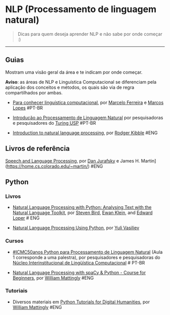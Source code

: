 # NLP (Processamento de linguagem natural)

> Dicas para quem deseja aprender NLP e não sabe por onde começar :)  

---

## Guias

Mostram uma visão geral da área e te indicam por onde começar.

**Aviso**: as áreas de NLP e Linguística Computacional se diferenciam pela aplicação dos conceitos e métodos, os quais são via de regra compartilhados por ambas.

- [Para conhecer linguística computacional](https://www.editoracontexto.com.br/produto/para-conhecer-linguistica-computacional/1745341), por [Marcelo Ferreira](https://mferreira.fflch.usp.br/) e [Marcos Lopes](https://linguistica.fflch.usp.br/docentes/marcos) #PT-BR

- [Introdução ao Processamento de Linguagem Natural](https://www.youtube.com/watch?v=ivTIgsLUfc4) por pesquisadoras e pesquisadores do [Turing USP](https://www.linkedin.com/company/turing-usp/) #PT-BR

- [Introduction to natural language processing](https://london.ac.uk/sites/default/files/study-guides/introduction-to-natural-language-processing.pdf), por [Rodger Kibble](https://www.linkedin.com/in/rodger-kibble-4524224/?originalSubdomain=uk) #ENG

## Livros de referência

[Speech and Language Processing](https://web.stanford.edu/~jurafsky/slp3/), por  [Dan Jurafsky](https://web.stanford.edu/~jurafsky/) e James H. Martin](https://home.cs.colorado.edu/~martin/) #ENG

## Python

### Livros

- [Natural Language Processing with Python: Analysing Text with the Natural Language Toolkit](https://www.nltk.org/book/), por [Steven Bird](https://www.cdu.edu.au/northern-institute/our-teams/steven-bird), [Ewan Klein](https://edinburgh.academia.edu/EwanKlein), and [Edward Loper](http://edward.loper.org/publications/index.html) # ENG

- [Natural Language Processing Using Python](https://spacy.io/universe/project/nostarch-nlp-python), por [Yuli Vasiliev](https://www.packtpub.com/authors/yuli-vasiliev)

### Cursos

- [#ICMC50anos Python para Processamento de Linguagem Natural](https://www.youtube.com/watch?v=QIB5j6X0DHg) (Aula 1 corresponde a uma palestra), por pesquisadores e pesquisadoras do [Núcleo Interinstitucional  de Lingüística Computacional](http://www.nilc.icmc.usp.br/nilc/index.php) # PT-BR

- [Natural Language Processing with spaCy & Python - Course for Beginners](https://www.youtube.com/watch?v=dIUTsFT2MeQ), por [William Mattingly](https://datascience.si.edu/people/dr-william-mattingly) #ENG

### Tutoriais

- Diversos materiais em [Python Tutorials for Digital Humanities](https://www.youtube.com/pythontutorialsfordigitalhumanities), por [William Mattingly](https://datascience.si.edu/people/dr-william-mattingly) #ENG

